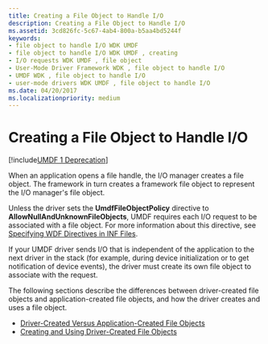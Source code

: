 ```yaml
---
title: Creating a File Object to Handle I/O
description: Creating a File Object to Handle I/O
ms.assetid: 3cd826fc-5c67-4ab4-800a-b5aa4bd5244f
keywords:
- file object to handle I/O WDK UMDF
- file object to handle I/O WDK UMDF , creating
- I/O requests WDK UMDF , file object
- User-Mode Driver Framework WDK , file object to handle I/O
- UMDF WDK , file object to handle I/O
- user-mode drivers WDK UMDF , file object to handle I/O
ms.date: 04/20/2017
ms.localizationpriority: medium
---
```


# Creating a File Object to Handle I/O

[!include[UMDF 1 Deprecation](../includes/umdf-1-deprecation.md)]

When an application opens a file handle, the I/O manager creates a file object. The framework in turn creates a framework file object to represent the I/O manager's file object.

Unless the driver sets the **UmdfFileObjectPolicy** directive to **AllowNullAndUnknownFileObjects**, UMDF requires each I/O request to be associated with a file object. For more information about this directive, see [Specifying WDF Directives in INF Files](specifying-wdf-directives-in-inf-files.md).

If your UMDF driver sends I/O that is independent of the application to the next driver in the stack (for example, during device initialization or to get notification of device events), the driver must create its own file object to associate with the request.

The following sections describe the differences between driver-created file objects and application-created file objects, and how the driver creates and uses a file object.

-   [Driver-Created Versus Application-Created File Objects](driver-created-versus-application-created-file-objects.md)
-   [Creating and Using Driver-Created File Objects](creating-and-using-driver-created-file-objects.md)

 

 





